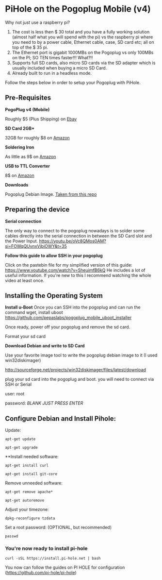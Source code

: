 # PiHole on the Pogoplug Mobile (v4)

Why not just use a raspberry pi? 
1. The cost is less then $ 30 total and you have a fully working solution (almost half what you will spend with the pi) vs the raspberry pi where you need to by a power cable, Ethernet cable, case, SD card etc; all on top of the $ 35 pi. 
2. The Ethernet port is gigabit 1000MBs on the Pogoplug vs only 100MBs on the PI; SO TEN times faster!!! What?!!
3. Supports full SD cards, also micro SD cards via the SD adapter which is usually included when buying a micro SD Card. 
4. Already built to run in a headless mode.

Follow the steps below in order to setup your Pogoplug with PiHole.

## Pre-Requisites 

**PogoPlug v4 (Mobile)**

Roughly $5 (Plus Shipping) on [Ebay](https://www.ebay.com/itm/255982127104?mkcid=16&mkevt=1&mkrid=711-127632-2357-0&ssspo=PLV6qj2zTxa&sssrc=2047675&ssuid=Cjy1FHrMT0W&widget_ver=artemis&media=COPY)

**SD Card 2GB+**

32GB for roughly $8 on [Amazon](https://a.co/d/bqeT9nw)

**Soldering Iron**

As little as 9$ on [Amazon](https://a.co/d/6p36Kf7)

**USB to TTL Converter**

8$ on [Amazon](https://a.co/d/73xEUBs)

**Downloads**

Pogoplug Debian Image. [Taken from this repo](https://github.com/pepaslabs/pogoplug-v4-bodhi-rootfs-debian)

## Preparing the device

**Serial connection**

The only way to connect to the pogoplug nowadays is to solder some cables directly into the serial connection in between the SD Card slot and the Power Input.
https://youtu.be/oVc8QMos0AM?si=FOWqQUvnxVjbiOWY&t=35

**Follow this guide to allow SSH in your pogoplug**

Click on the pastebin file for my simplified version of this guide:
https://www.youtube.com/watch?v=SheuimfB6kQ 
He includes a lot of useful information. If you're new to this I recommend watching the whole video at least once.

## Installing the Operating System

**Install u-Boot**
Once you can SSH into the pogoplug and can run the command wget, install uboot
https://github.com/pepaslabs/pogoplug_mobile_uboot_installer

Once ready, power off your pogoplug and remove the sd card.

Format your sd card

**Download Debian and write to SD Card**

Use your favorite image tool to write the pogoplug debian image to it (I used win32diskimager) 

http://sourceforge.net/projects/win32diskimager/files/latest/download

plug your sd card into the pogoplug and boot. you will need to connect via SSH or Serial

user: root

password: _BLANK JUST PRESS ENTER_

## Configure Debian and Install Pihole:

Update:

`apt-get update`

`apt-get upgrade`

**Install needed software:

`apt-get install curl`

`apt-get install git-core`

Remove unneeded software:

`apt-get remove apache*`

`apt-get autoremove`

Adjust your timezone:

`dpkg-reconfigure tzdata`

Set a root password: (OPTIONAL, but recommended)

`passwd`


### You're now ready to install pi-hole

`curl -sSL https://install.pi-hole.net | bash`

You now can follow the guides on PI HOLE for configuration (https://github.com/pi-hole/pi-hole)


